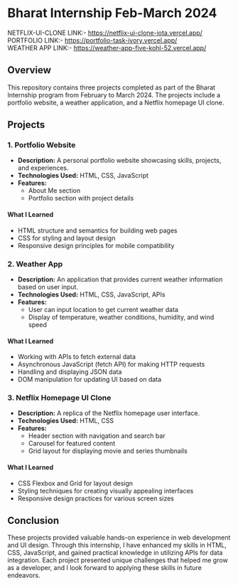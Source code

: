 # Bharat Internship Feb-March 2024

NETFLIX-UI-CLONE LINK:- https://netflix-ui-clone-iota.vercel.app/ <br>
PORTFOLIO LINK:- https://portfolio-task-ivory.vercel.app/ <br>
WEATHER APP LINK:- https://weather-app-five-kohl-52.vercel.app/

## Overview
This repository contains three projects completed as part of the Bharat Internship program from February to March 2024. The projects include a portfolio website, a weather application, and a Netflix homepage UI clone.

## Projects

### 1. Portfolio Website
- **Description:** A personal portfolio website showcasing skills, projects, and experiences.
- **Technologies Used:** HTML, CSS, JavaScript
- **Features:**
  - About Me section
  - Portfolio section with project details

#### What I Learned
- HTML structure and semantics for building web pages
- CSS for styling and layout design
- Responsive design principles for mobile compatibility

### 2. Weather App
- **Description:** An application that provides current weather information based on user input.
- **Technologies Used:** HTML, CSS, JavaScript, APIs
- **Features:**
  - User can input location to get current weather data
  - Display of temperature, weather conditions, humidity, and wind speed

#### What I Learned
- Working with APIs to fetch external data
- Asynchronous JavaScript (fetch API) for making HTTP requests
- Handling and displaying JSON data
- DOM manipulation for updating UI based on data

### 3. Netflix Homepage UI Clone
- **Description:** A replica of the Netflix homepage user interface.
- **Technologies Used:** HTML, CSS
- **Features:**
  - Header section with navigation and search bar
  - Carousel for featured content
  - Grid layout for displaying movie and series thumbnails

#### What I Learned
- CSS Flexbox and Grid for layout design
- Styling techniques for creating visually appealing interfaces
- Responsive design practices for various screen sizes

## Conclusion
These projects provided valuable hands-on experience in web development and UI design. Through this internship, I have enhanced my skills in HTML, CSS, JavaScript, and gained practical knowledge in utilizing APIs for data integration. Each project presented unique challenges that helped me grow as a developer, and I look forward to applying these skills in future endeavors.
